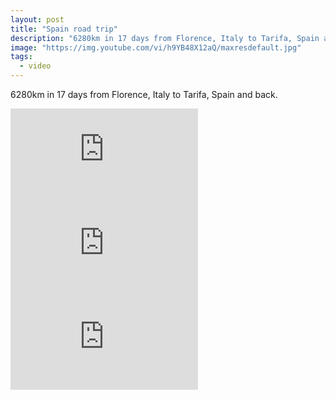 ```yaml
---
layout: post
title: "Spain road trip"
description: "6280km in 17 days from Florence, Italy to Tarifa, Spain and back."
image: "https://img.youtube.com/vi/h9YB48X12aQ/maxresdefault.jpg"
tags:
  - video
---
```

6280km in 17 days from Florence, Italy to Tarifa, Spain and back.


<div class="embed-responsive embed-responsive-16by9">
    <iframe src="https://www.youtube.com/embed/h9YB48X12aQ" frameborder="0" allowfullscreen></iframe>
</div>

<div class="embed-responsive embed-responsive-16by9">
    <iframe src="https://www.youtube.com/embed/k6p4hemVGJA" frameborder="0" allowfullscreen></iframe>
</div>

<div class="embed-responsive embed-responsive-16by9">
    <iframe src="https://www.youtube.com/embed/Q4bwbbJt3nU" frameborder="0" allowfullscreen></iframe>
</div>
